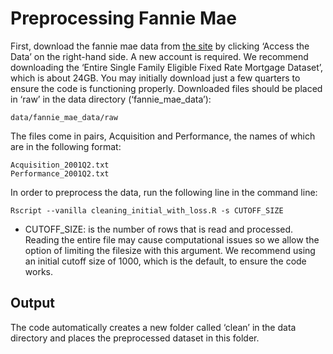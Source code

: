 # Preprocessing Fannie Mae

First, download the fannie mae data from [the site](http://www.fanniemae.com/portal/funding-the-market/data/loan-performance-data.html) by clicking &lsquo;Access the Data&rsquo; on the right-hand side. A new account is required. We recommend downloading the &lsquo;Entire Single Family Eligible Fixed Rate Mortgage Dataset&rsquo;, which is about 24GB. You may initially download just a few quarters to ensure the code is functioning properly. Downloaded files should be placed in &lsquo;raw&rsquo; in the data directory (&lsquo;fannie\_mae\_data&rsquo;):

    data/fannie_mae_data/raw

The files come in pairs, Acquisition and Performance, the names of which are in the following format:

    Acquisition_2001Q2.txt
    Performance_2001Q2.txt

In order to preprocess the data, run the following line in the command line:

    Rscript --vanilla cleaning_initial_with_loss.R -s CUTOFF_SIZE

-   CUTOFF\_SIZE: is the number of rows that is read and processed. Reading the entire file may cause computational issues so we allow the option of limiting the filesize with this argument. We recommend using an initial cutoff size of 1000, which is the default, to ensure the code works.

## Output

The code automatically creates a new folder called &lsquo;clean&rsquo; in the data directory and places the preprocessed dataset in this folder.